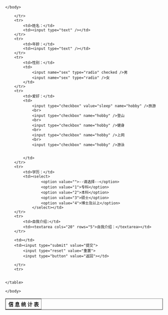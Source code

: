 <!DOCTYPE html>
<html>
	<head>
		<meta charset="utf-8" />
		<title>张渝密</title>
	</head>
	<body>
		
	</body>
</html>
<html>
	<table border="1">
		<tr>
			<th colspan="2">信 息 统 计 表</th>

		</tr>
		<tr>
			<td>姓名：</td>
			<td><input type="text" /></td>
		</tr>
		<tr>
			<td>年龄：</td>
			<td><input type="text" /></td>
		</tr>
		<tr>
			<td>性别：</td>
			<td>
				<input name="sex" type="radio" checked />男
				<input name="sex" type="radio" />女
			</td>
		</tr>
		<tr>
			<td>爱好：</td>
			<td>
				<input type="checkbox" value="sleep" name="hobby" />旅游
				<br>
				<input type="checkbox" name="hobby" />登山
				<br>
				<input type="checkbox" name="hobby" />健身
				<br>
				<input type="checkbox" name="hobby" />上网
				<br>
				<input type="checkbox" name="hobby" />游泳


			</td>
		</tr>
		<tr>
			<td>学历：</td>
			<td><select>
					<option value="">--请选择--</option>
					<option value="1">专科</option>
					<option value="2">本科</option>
					<option value="3">硕士</option>
					<option value="4">博士及以上</option>
				</select></td>
		</tr>
		<tr>
			<td>自我介绍:</td>
			<td><textarea cols="20" rows="5">自我介绍：</textarea></td>
		</tr>

		<td></td>
		<td><input type="submit" value="提交">
			<input type="reset" value="重置">
			<input type="button" value="返回"></td>

		</tr>
		<tr>


	</table>

	</body>
</html>
